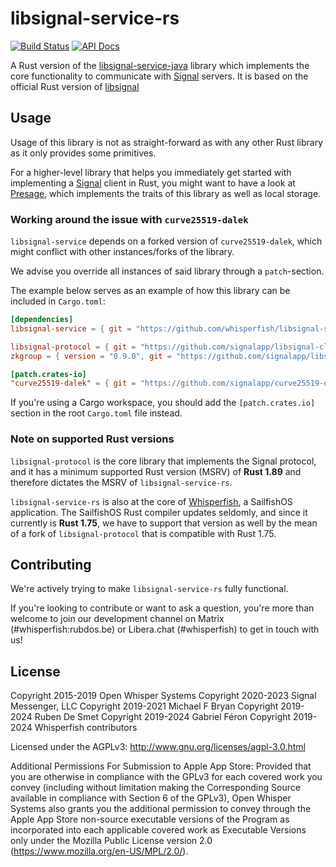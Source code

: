 # libsignal-service-rs

[![Build Status](https://github.com/whisperfish/libsignal-service-rs/actions/workflows/ci.yaml/badge.svg?branch=main)][ci_workflow]
[![API Docs](https://img.shields.io/badge/docs-libsignal--service-blue)][rustdocs]

A Rust version of the [libsignal-service-java][lsj] library which implements the core functionality to communicate with [Signal][signal] servers. It is based on the official Rust version of [libsignal][lsg]

## Usage

Usage of this library is not as straight-forward as with any other Rust library as it only provides some primitives.

For a higher-level library that helps you immediately get started with implementing a [Signal][signal] client in Rust, you might want to have a look at [Presage][presage],  which implements the traits of this library as well as local storage.

### Working around the issue with `curve25519-dalek`

`libsignal-service` depends on a forked version of `curve25519-dalek`,
which might conflict with other instances/forks of the library.

We advise you override all instances of said library through a `patch`-section.

The example below serves as an example of how this library can be included in `Cargo.toml`:

```toml
[dependencies]
libsignal-service = { git = "https://github.com/whisperfish/libsignal-service-rs", branch = "main" }

libsignal-protocol = { git = "https://github.com/signalapp/libsignal-client", branch = "main" }
zkgroup = { version = "0.9.0", git = "https://github.com/signalapp/libsignal-client", branch = "main" }

[patch.crates-io]
"curve25519-dalek" = { git = "https://github.com/signalapp/curve25519-dalek", tag = "signal-curve25519-4.0.0" }
```

If you're using a Cargo workspace, you should add the `[patch.crates.io]` section in the root `Cargo.toml` file instead.

### Note on supported Rust versions

`libsignal-protocol` is the core library that implements the Signal protocol, and it has a minimum supported Rust version (MSRV) of **Rust 1.89** and therefore dictates the MSRV of `libsignal-service-rs`.

`libsignal-service-rs` is also at the core of [Whisperfish][whisperfish], a SailfishOS application. The SailfishOS Rust compiler updates seldomly, and since it currently is **Rust 1.75**, we have to support that version as well by the mean of a fork of `libsignal-protocol` that is compatible with Rust 1.75.

## Contributing

We're actively trying to make `libsignal-service-rs` fully functional.

If you're looking to contribute or want to ask a question, you're more than welcome to join our development channel on Matrix (#whisperfish:rubdos.be) or Libera.chat (#whisperfish) to get in touch with us!

## License

Copyright 2015-2019 Open Whisper Systems
Copyright 2020-2023 Signal Messenger, LLC
Copyright 2019-2021 Michael F Bryan
Copyright 2019-2024 Ruben De Smet
Copyright 2019-2024 Gabriel Féron
Copyright 2019-2024 Whisperfish contributors

Licensed under the AGPLv3: http://www.gnu.org/licenses/agpl-3.0.html

Additional Permissions For Submission to Apple App Store: Provided that you
are otherwise in compliance with the GPLv3 for each covered work you convey
(including without limitation making the Corresponding Source available in
compliance with Section 6 of the GPLv3), Open Whisper Systems also grants you
the additional permission to convey through the Apple App Store non-source
executable versions of the Program as incorporated into each applicable
covered work as Executable Versions only under the Mozilla Public License
version 2.0 (https://www.mozilla.org/en-US/MPL/2.0/).

[lsj]: https://github.com/signalapp/libsignal-service-java
[lsg]: https://github.com/signalapp/libsignal
[signal]: https://signal.org/
[whisperfish]: https://gitlab.com/whisperfish/whisperfish/
[presage]: https://github.com/whisperfish/presage/
[ci_workflow]: https://github.com/whisperfish/libsignal-service-rs/actions/workflows/ci.yaml?query=branch:main
[rustdocs]: https://whisperfish.github.io/libsignal-service-rs/libsignal_service

